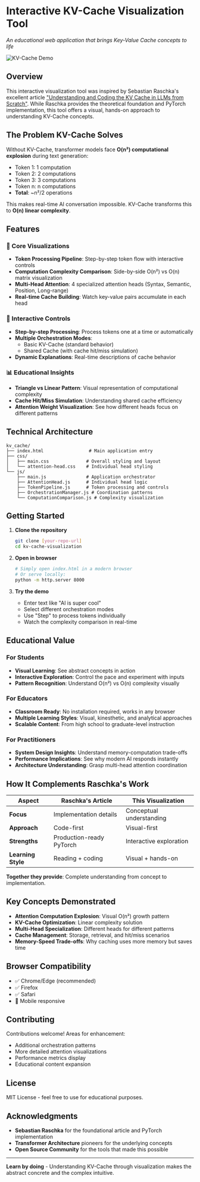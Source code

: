 # Interactive KV-Cache Visualization Tool

*An educational web application that brings Key-Value Cache concepts to life*

![KV-Cache Demo](kvcache.mov.gif)


## Overview

This interactive visualization tool was inspired by Sebastian Raschka's excellent article ["Understanding and Coding the KV Cache in LLMs from Scratch"](https://sebastianraschka.com/blog/2025/coding-the-kv-cache-in-llms.html). While Raschka provides the theoretical foundation and PyTorch implementation, this tool offers a visual, hands-on approach to understanding KV-Cache concepts.

## The Problem KV-Cache Solves

Without KV-Cache, transformer models face **O(n²) computational explosion** during text generation:
- Token 1: 1 computation
- Token 2: 2 computations  
- Token 3: 3 computations
- Token n: n computations
- **Total**: ~n²/2 operations

This makes real-time AI conversation impossible. KV-Cache transforms this to **O(n) linear complexity**.

## Features

### 🎯 Core Visualizations
- **Token Processing Pipeline**: Step-by-step token flow with interactive controls
- **Computation Complexity Comparison**: Side-by-side O(n²) vs O(n) matrix visualization
- **Multi-Head Attention**: 4 specialized attention heads (Syntax, Semantic, Position, Long-range)
- **Real-time Cache Building**: Watch key-value pairs accumulate in each head

### 🔧 Interactive Controls
- **Step-by-step Processing**: Process tokens one at a time or automatically
- **Multiple Orchestration Modes**: 
  - Basic KV-Cache (standard behavior)
  - Shared Cache (with cache hit/miss simulation)
- **Dynamic Explanations**: Real-time descriptions of cache behavior

### 📊 Educational Insights
- **Triangle vs Linear Pattern**: Visual representation of computational complexity
- **Cache Hit/Miss Simulation**: Understanding shared cache efficiency
- **Attention Weight Visualization**: See how different heads focus on different patterns

## Technical Architecture

```
kv_cache/
├── index.html                 # Main application entry
├── css/
│   ├── main.css              # Overall styling and layout
│   └── attention-head.css    # Individual head styling
└── js/
    ├── main.js               # Application orchestrator
    ├── AttentionHead.js      # Individual head logic
    ├── TokenPipeline.js      # Token processing and controls
    ├── OrchestrationManager.js # Coordination patterns
    └── ComputationComparison.js # Complexity visualization
```

## Getting Started

1. **Clone the repository**
   ```bash
   git clone [your-repo-url]
   cd kv-cache-visualization
   ```

2. **Open in browser**
   ```bash
   # Simply open index.html in a modern browser
   # Or serve locally:
   python -m http.server 8000
   ```

3. **Try the demo**
   - Enter text like "AI is super cool"
   - Select different orchestration modes
   - Use "Step" to process tokens individually
   - Watch the complexity comparison in real-time

## Educational Value

### For Students
- **Visual Learning**: See abstract concepts in action
- **Interactive Exploration**: Control the pace and experiment with inputs
- **Pattern Recognition**: Understand O(n²) vs O(n) complexity visually

### For Educators  
- **Classroom Ready**: No installation required, works in any browser
- **Multiple Learning Styles**: Visual, kinesthetic, and analytical approaches
- **Scalable Content**: From high school to graduate-level instruction

### For Practitioners
- **System Design Insights**: Understand memory-computation trade-offs
- **Performance Implications**: See why modern AI responds instantly
- **Architecture Understanding**: Grasp multi-head attention coordination

## How It Complements Raschka's Work

| Aspect | Raschka's Article | This Visualization |
|--------|------------------|-------------------|
| **Focus** | Implementation details | Conceptual understanding |
| **Approach** | Code-first | Visual-first |
| **Strengths** | Production-ready PyTorch | Interactive exploration |
| **Learning Style** | Reading + coding | Visual + hands-on |

**Together they provide**: Complete understanding from concept to implementation.

## Key Concepts Demonstrated

- **Attention Computation Explosion**: Visual O(n²) growth pattern
- **KV-Cache Optimization**: Linear complexity solution
- **Multi-Head Specialization**: Different heads for different patterns
- **Cache Management**: Storage, retrieval, and hit/miss scenarios
- **Memory-Speed Trade-offs**: Why caching uses more memory but saves time

## Browser Compatibility

- ✅ Chrome/Edge (recommended)
- ✅ Firefox
- ✅ Safari
- 📱 Mobile responsive

## Contributing

Contributions welcome! Areas for enhancement:
- Additional orchestration patterns
- More detailed attention visualizations  
- Performance metrics display
- Educational content expansion

## License

MIT License - feel free to use for educational purposes.

## Acknowledgments

- **Sebastian Raschka** for the foundational article and PyTorch implementation
- **Transformer Architecture** pioneers for the underlying concepts
- **Open Source Community** for the tools that made this possible

---

**Learn by doing** - Understanding KV-Cache through visualization makes the abstract concrete and the complex intuitive.
